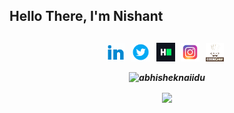 <div>
   <h2> Hello There, I'm Nishant <h2>
</div>     
<h5 align="center">
<p align='center'>
   <a href="https://www.linkedin.com/in/nishant-handge-618673190/"><img height="30" src="https://github.com/Nishant127/Nishant127/blob/main/github%20images/linkedingif.gif"></a>&nbsp;&nbsp;
<a href="https://twitter.com/nishant_127000"><img height="30" src="https://github.com/Nishant127/Nishant127/blob/main/github%20images/icons8-twitter-circled.gif"></a>&nbsp;&nbsp;
<a href="https://www.hackerrank.com/FURIOUS_127"><img height="30" src="https://github.com/Nishant127/Nishant127/blob/main/github%20images/hackerrank.png"></a>&nbsp;&nbsp;
<a href="https://www.instagram.com/nishant_127/"><img height="30" src="https://github.com/Nishant127/Nishant127/blob/main/github%20images/icons8-instagram-240.png"></a>&nbsp;&nbsp;
 <a href="https://www.codechef.com/users/furious_127"><img height="30" src="https://github.com/Nishant127/Nishant127/blob/main/github%20images/codechef.png"></a>&nbsp;&nbsp;
 </p>
  
  <p align="center"> <img src="https://github-readme-stats.vercel.app/api?username=Nishant127&show_icons=true&theme=gotham" alt="abhisheknaiidu" />

  
  <p align="center"><img height=175 align="center" src="https://github-readme-stats.vercel.app/api/top-langs/?username=Nishant127&hide=c%23,powershell,java&title_color=2aa889&text_color=99d1ce&icon_color=2bbc8a&bg_color=0c1014&langs_count=8&layout=compact" />
